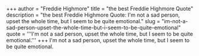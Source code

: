 +++
author = "Freddie Highmore"
title = "the best Freddie Highmore Quote"
description = "the best Freddie Highmore Quote: I'm not a sad person, upset the whole time, but I seem to be quite emotional."
slug = "im-not-a-sad-person-upset-the-whole-time-but-i-seem-to-be-quite-emotional"
quote = '''I'm not a sad person, upset the whole time, but I seem to be quite emotional.'''
+++
I'm not a sad person, upset the whole time, but I seem to be quite emotional.
